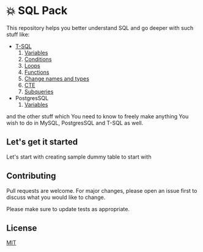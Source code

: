 # :collision: SQL Pack
This repository helps you better understand SQL and go deeper with such stuff like:
* [T-SQL](https://github.com/mikolajs123/SQL_Pack/tree/master/T-SQL)
  1. [Variables](https://github.com/mikolajs123/SQL_Pack/tree/master/T-SQL/1.%20Variables)
  1. [Conditions](https://github.com/mikolajs123/SQL_Pack/tree/master/T-SQL/2.%20Conditions)
  1. [Loops](https://github.com/mikolajs123/SQL_Pack/tree/master/T-SQL/3.%20Loops)
  1. [Functions](https://github.com/mikolajs123/SQL_Pack/tree/master/T-SQL/4.%20Functions)
  1. [Change names and types](https://github.com/mikolajs123/SQL_Pack/tree/master/T-SQL/5.%20Change%20and%20Check)
  1. [CTE](https://github.com/mikolajs123/SQL_Pack/tree/master/T-SQL/6.%20CTE)
  1. [Subqueries](https://github.com/mikolajs123/SQL_Pack/tree/master/T-SQL/7.%20Subqueries)
* PostgresSQL
  1. [Variables](https://github.com/mikolajs123/SQL_Pack/tree/master/T-SQL/1.%20Variables)

and the other stuff which You need to know to freely make anything You wish to do in MySQL, PostgresSQL and T-SQL as well.

## Let's get it started
Let's start with creating sample dummy table to start with

## Contributing
Pull requests are welcome. For major changes, please open an issue first to discuss what you would like to change.

Please make sure to update tests as appropriate.

## License
[MIT](https://choosealicense.com/licenses/mit/)
